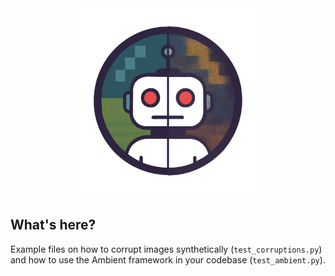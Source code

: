 <!-- markdownlint-disable first-line-h1 -->
<!-- markdownlint-disable html -->
<!-- markdownlint-disable no-duplicate-header -->

<div align="center">
  <img src="example_image.jpg" width="60%" alt="Ambient Omni Logo" />
</div>

## What's here?

Example files on how to corrupt images synthetically (`test_corruptions.py`) and how to use the Ambient framework in your codebase (`test_ambient.py`).

